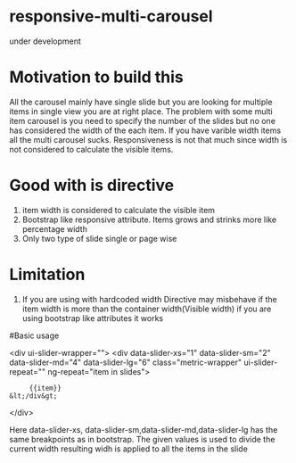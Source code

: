 # responsive-multi-carousel
under development

# Motivation to build this

All the carousel mainly have single slide but you are looking for multiple items in single view you are at right place. The problem with some multi item carousel is you need to specify the number of the slides but no one has considered the width of the each item. If you have varible width items all the multi carousel sucks. Responsiveness is not that much since width is not considered to calculate the visible items.

# Good with is directive

1. item width is considered to calculate the visible item
2. Bootstrap like responsive attribute. Items grows and strinks  more like percentage width
3. Only two type of slide single or page wise


# Limitation
1. If you are using with hardcoded width Directive may misbehave if the item width is more than the container width(Visible width) if you are using bootstrap like attributes it works



#Basic usage

&lt;div ui-slider-wrapper=&quot;&quot;&gt;
    &lt;div data-slider-xs=&quot;1&quot; data-slider-sm=&quot;2&quot; data-slider-md=&quot;4&quot; data-slider-lg=&quot;6&quot; class=&quot;metric-wrapper&quot; ui-slider-repeat=&quot;&quot; ng-repeat=&quot;item in slides&quot;&gt;
    
         {{item}}
    &lt;/div&gt;  
&lt;/div&gt;

Here data-slider-xs, data-slider-sm,data-slider-md,data-slider-lg has the same breakpoints as in bootstrap.
The given values is used to divide the current width  resulting widh is applied to all the items in the slide


